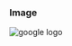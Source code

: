 ### Image

![google logo](https://www.google.com/images/branding/googlelogo/2x/googlelogo_color_92x30dp.png "google")
